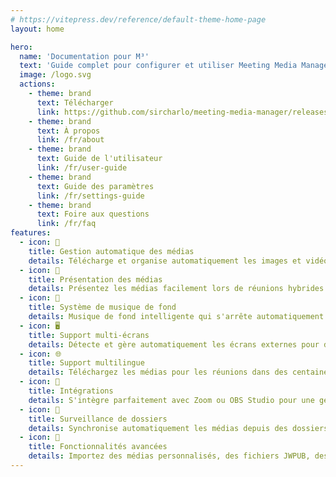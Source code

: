 ```yaml
---
# https://vitepress.dev/reference/default-theme-home-page
layout: home

hero:
  name: 'Documentation pour M³'
  text: 'Guide complet pour configurer et utiliser Meeting Media Manager'
  image: /logo.svg
  actions:
    - theme: brand
      text: Télécharger
      link: https://github.com/sircharlo/meeting-media-manager/releases/latest
    - theme: brand
      text: À propos
      link: /fr/about
    - theme: brand
      text: Guide de l'utilisateur
      link: /fr/user-guide
    - theme: brand
      text: Guide des paramètres
      link: /fr/settings-guide
    - theme: brand
      text: Foire aux questions
      link: /fr/faq
features:
  - icon: 🚀
    title: Gestion automatique des médias
    details: Télécharge et organise automatiquement les images et vidéos pour les réunions de l'assemblée locale dans toutes les langues disponibles sur le site officiel des Témoins de Jéhovah.
  - icon: 🎦
    title: Présentation des médias
    details: Présentez les médias facilement lors de réunions hybrides ou en personne avec des contrôles avancés, des capacités de zoom/pan et des options de timing personnalisées.
  - icon: 🎵
    title: Système de musique de fond
    details: Musique de fond intelligente qui s'arrête automatiquement avant le début des réunions et peut être redémarrée d'un clic après les réunions.
  - icon: 🖥️
    title: Support multi-écrans
    details: Détecte et gère automatiquement les écrans externes pour des présentations de médias et un partage de sites web fluides.
  - icon: 🌐
    title: Support multilingue
    details: Téléchargez les médias pour les réunions dans des centaines de langues et utilisez l'interface de M³ dans l'une des nombreuses langues disponibles.
  - icon: 🧩
    title: Intégrations
    details: S'intègre parfaitement avec Zoom ou OBS Studio pour une gestion et une lecture de médias améliorées lors des réunions.
  - icon: 📁
    title: Surveillance de dossiers
    details: Synchronise automatiquement les médias depuis des dossiers surveillés (comme Dropbox ou OneDrive) et exporte les médias vers des dossiers.
  - icon: 🎯
    title: Fonctionnalités avancées
    details: Importez des médias personnalisés, des fichiers JWPUB, des listes de lecture, des enregistrements audio de la Bible et gérez plusieurs assemblées locales.
---
```

